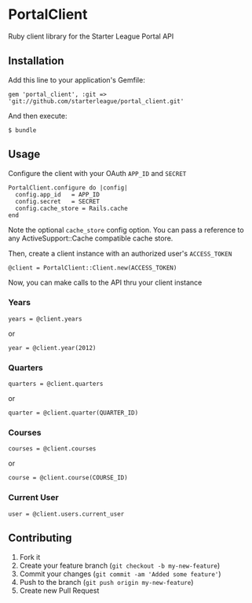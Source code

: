 # PortalClient

Ruby client library for the Starter League Portal API

## Installation

Add this line to your application's Gemfile:

    gem 'portal_client', :git => 'git://github.com/starterleague/portal_client.git'

And then execute:

    $ bundle

## Usage

Configure the client with your OAuth `APP_ID` and `SECRET`

    PortalClient.configure do |config|
      config.app_id   = APP_ID
      config.secret   = SECRET
      config.cache_store = Rails.cache
    end
    
Note the optional `cache_store` config option. You can pass a reference
to any ActiveSupport::Cache compatible cache store.

Then, create a client instance with an authorized user's `ACCESS_TOKEN`

    @client = PortalClient::Client.new(ACCESS_TOKEN)

Now, you can make calls to the API thru your client instance

### Years

    years = @client.years

  or

    year = @client.year(2012)

### Quarters

    quarters = @client.quarters

  or

    quarter = @client.quarter(QUARTER_ID)

### Courses

    courses = @client.courses

  or

    course = @client.course(COURSE_ID)


### Current User

    user = @client.users.current_user


## Contributing

1. Fork it
2. Create your feature branch (`git checkout -b my-new-feature`)
3. Commit your changes (`git commit -am 'Added some feature'`)
4. Push to the branch (`git push origin my-new-feature`)
5. Create new Pull Request
